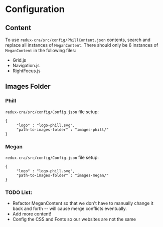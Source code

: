 # Configuration

## Content

To use `redux-cra/src/config/PhillContent.json` contents, search and replace all instances of `MeganContent`. 
There should only be 6 instances of `MeganContent` in the following files:
- Grid.js
- Navigation.js
- RightFocus.js

## Images Folder

### Phill
`redux-cra/src/config/Config.json` file setup:
```
{
     "logo" : "logo-phill.svg",
     "path-to-images-folder" : "images-phill/"
}
   ```
   
### Megan

`redux-cra/src/config/Config.json` file setup:
```
{
     "logo" : "logo-phill.svg",
     "path-to-images-folder" : "images-megan/"
}
   ```
   
### TODO List:
- Refactor MeganContent so that we don't have to manually change it back and forth -- will cause merge conflicts eventually.
- Add more content!
- Config the CSS and Fonts so our websites are not the same